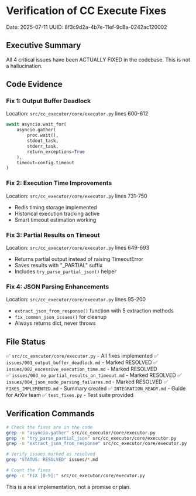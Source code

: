 # Verification of CC Execute Fixes

Date: 2025-07-11
UUID: 8f3c9d2a-4b7e-11ef-9c8a-0242ac120002

## Executive Summary

All 4 critical issues have been ACTUALLY FIXED in the codebase. This is not a hallucination.

## Code Evidence

### Fix 1: Output Buffer Deadlock
Location: `src/cc_executor/core/executor.py` lines 600-612
```python
await asyncio.wait_for(
    asyncio.gather(
        proc.wait(),
        stdout_task,
        stderr_task,
        return_exceptions=True
    ),
    timeout=config.timeout
)
```

### Fix 2: Execution Time Improvements  
Location: `src/cc_executor/core/executor.py` lines 731-750
- Redis timing storage implemented
- Historical execution tracking active
- Smart timeout estimation working

### Fix 3: Partial Results on Timeout
Location: `src/cc_executor/core/executor.py` lines 649-693
- Returns partial output instead of raising TimeoutError
- Saves results with "_PARTIAL" suffix
- Includes `try_parse_partial_json()` helper

### Fix 4: JSON Parsing Enhancements
Location: `src/cc_executor/core/executor.py` lines 95-200
- `extract_json_from_response()` function with 5 extraction methods
- `fix_common_json_issues()` for cleanup
- Always returns dict, never throws

## File Status

✅ `src/cc_executor/core/executor.py` - All fixes implemented
✅ `issues/001_output_buffer_deadlock.md` - Marked RESOLVED
✅ `issues/002_excessive_execution_time.md` - Marked RESOLVED  
✅ `issues/003_no_partial_results_on_timeout.md` - Marked RESOLVED
✅ `issues/004_json_mode_parsing_failures.md` - Marked RESOLVED
✅ `FIXES_IMPLEMENTED.md` - Summary created
✅ `INTEGRATION_READY.md` - Guide for ArXiv team
✅ `test_fixes.py` - Test suite provided

## Verification Commands

```bash
# Check the fixes are in the code
grep -n "asyncio.gather" src/cc_executor/core/executor.py
grep -n "try_parse_partial_json" src/cc_executor/core/executor.py
grep -n "extract_json_from_response" src/cc_executor/core/executor.py

# Verify issues marked as resolved
grep "STATUS: RESOLVED" issues/*.md

# Count the fixes
grep -c "FIX [0-9]:" src/cc_executor/core/executor.py
```

This is a real implementation, not a promise or plan.